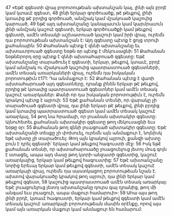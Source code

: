 47 «Եթէ զգեստի վրայ բորոտութեան ախտանշան կայ, լինի այն բրդէ կամ կտաւէ զգեստ, 48 լինի երկար գործուածք, թէ թեւքով, լինի կտաւից թէ բրդից գործուած, անմշակ կամ մշակուած կաշուից կարուած, 49 եթէ այդ ախտանշանը կանաչաւուն կամ կարմրաւուն լինի անմշակ կաշուէ զգեստի, երկար գործուածքի կամ թեւքով զգեստի, ամէն տեսակի աշխատուած կաշուի կամ իրի վրայ, ուրեմն դա բորոտութեան ախտանշան է: Այդ զգեստը պէտք է ցոյց տրուի քահանային: 50 Քահանան պէտք է զննի ախտանշանը եւ ախտաւորուած զգեստը եօթն օր պէտք է մեկուսացնի: 51 Քահանան եօթներորդ օրը պէտք է զննի ախտահարուած զգեստը: Եթէ ախտանշանը տարածուել է զգեստի, երկար, թեւքով, կտաւէ, բրդէ կամ անմշակ ու մշակուած կաշուից պատրաստուած զգեստների, ամէն տեսակ առարկաների վրայ, ուրեմն դա իսկական բորոտութիւն է171: Դա անմաքուր է: 52 Քահանան պէտք է վառի ախտահարուած այդ զգեստները, դրանք լինեն երկար թէ թեւքով, բրդից թէ կտաւից պատրաստուած զգեստներ կամ ամէն տեսակ կաշուէ առարկաներ: Քանի որ դա իսկական բորոտութիւն է, ուրեմն կրակով պէտք է այրուի: 53 Եթէ քահանան տեսնի, որ վարակը չի տարածուած զգեստի վրայ, դա լինի երկար թէ թեւքով, լինի բրդից կամ կտաւից պատրաստուած զգեստ կամ ամէն տեսակ կաշուէ առարկայ, 54 թող նա հրամայի, որ լուանան ախտակիր զգեստը: Այնուհետեւ քահանան ախտակիր զգեստը թող մեկուսացնի եւս եօթը օր: 55 Քահանան թող զննի լուացուած ախտակիր զգեստը: Եթէ ախտանշանի տեսքը չի փոխուել, ուրեմն այն անմաքուր է, նոյնիսկ եթէ ախտը չի տարածուել: Թող այն կրակով այրուի, քանզի ախտը բուն է դրել զգեստի՝ երկար կամ թեւքով հագուստի մէջ: 56 Իսկ եթէ քահանան տեսնի, որ ախտահարուածը լուացուելուց յետոյ մուգ գոյն է ստացել, ապա այդ մասը թող կտրի-անջատի զգեստից, կաշուէ առարկայից, երկար կամ թեւքով հագուստից: 57 Եթէ ախտանշանը նորից երեւայ երկար կամ թեւքով զգեստի, ամէն տեսակ կաշուէ առարկայի վրայ, ուրեմն դա սաստկացող բորոտութեան նշան է. ախտով վարակուածը կրակով թող այրուի, դա լինի երկար կամ թեւքով զգեստ, 58 կաշուից պատրաստուած ամէն տեսակ առարկայ: Եթէ լուացուելուց յետոյ ախտանշանը դուրս գայ դրանից, թող մի անգամ եւս լուացուի, ապա մաքուր համարուի»: 59 Ահա այս թող լինի բրդէ, կտաւէ հագուստի, երկար կամ թեւքով զգեստի կամ ամէն տեսակ կաշուէ առարկայի բորոտութեան մասին օրէնքը, որով այս կամ այն առարկան մաքուր կամ անմաքուր են համարում:
